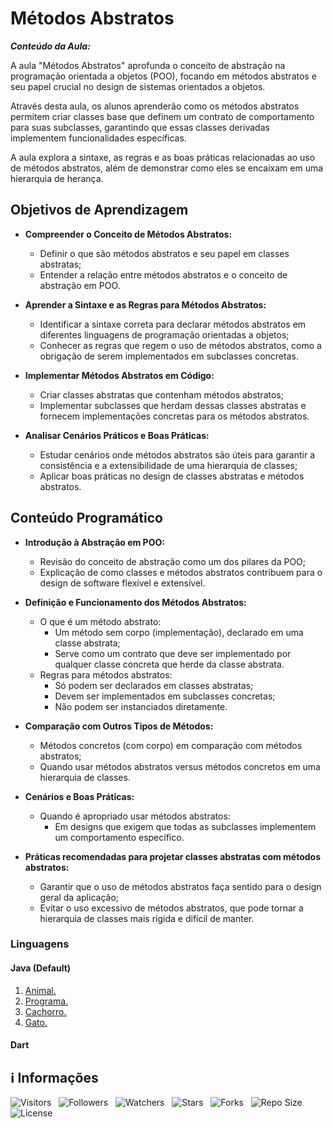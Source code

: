 <!-- Título -->
# Métodos Abstratos

***Conteúdo da Aula:***

A aula "Métodos Abstratos" aprofunda o conceito de abstração na programação orientada a objetos (POO), focando em métodos abstratos e seu papel crucial no design de sistemas orientados a objetos.

Através desta aula, os alunos aprenderão como os métodos abstratos permitem criar classes base que definem um contrato de comportamento para suas subclasses, garantindo que essas classes derivadas implementem funcionalidades específicas.

A aula explora a sintaxe, as regras e as boas práticas relacionadas ao uso de métodos abstratos, além de demonstrar como eles se encaixam em uma hierarquia de herança.

## Objetivos de Aprendizagem

* **Compreender o Conceito de Métodos Abstratos:**

  * Definir o que são métodos abstratos e seu papel em classes abstratas;
  * Entender a relação entre métodos abstratos e o conceito de abstração em POO.

* **Aprender a Sintaxe e as Regras para Métodos Abstratos:**

  * Identificar a sintaxe correta para declarar métodos abstratos em diferentes linguagens de programação orientadas a objetos;
  * Conhecer as regras que regem o uso de métodos abstratos, como a obrigação de serem implementados em subclasses concretas.

* **Implementar Métodos Abstratos em Código:**

  * Criar classes abstratas que contenham métodos abstratos;
  * Implementar subclasses que herdam dessas classes abstratas e fornecem implementações concretas para os métodos abstratos.

* **Analisar Cenários Práticos e Boas Práticas:**

  * Estudar cenários onde métodos abstratos são úteis para garantir a consistência e a extensibilidade de uma hierarquia de classes;
  * Aplicar boas práticas no design de classes abstratas e métodos abstratos.

## Conteúdo Programático

* **Introdução à Abstração em POO:**

  * Revisão do conceito de abstração como um dos pilares da POO;
  * Explicação de como classes e métodos abstratos contribuem para o design de software flexível e extensível.

* **Definição e Funcionamento dos Métodos Abstratos:**

  * O que é um método abstrato:
    * Um método sem corpo (implementação), declarado em uma classe abstrata;
    * Serve como um contrato que deve ser implementado por qualquer classe concreta que herde da classe abstrata.
  * Regras para métodos abstratos:
    * Só podem ser declarados em classes abstratas;
    * Devem ser implementados em subclasses concretas;
    * Não podem ser instanciados diretamente.

* **Comparação com Outros Tipos de Métodos:**

  * Métodos concretos (com corpo) em comparação com métodos abstratos;
  * Quando usar métodos abstratos versus métodos concretos em uma hierarquia de classes.

* **Cenários e Boas Práticas:**

  * Quando é apropriado usar métodos abstratos:
    * Em designs que exigem que todas as subclasses implementem um comportamento específico.

* **Práticas recomendadas para projetar classes abstratas com métodos abstratos:**
  * Garantir que o uso de métodos abstratos faça sentido para o design geral da aplicação;
  * Evitar o uso excessivo de métodos abstratos, que pode tornar a hierarquia de classes mais rígida e difícil de manter.

### Linguagens

#### Java (Default)

1. [Animal.](Animal.java)
2. [Programa.](Programa.java)
3. [Cachorro.](Cachorro.java)
4. [Gato.](Gato.java)

#### Dart

<!-- Informações -->
## &#8505; Informações

![Visitors](https://api.visitorbadge.io/api/visitors?path=Devsgeeknerd%2Fcla-met-abs-her-log-ori-obj-com-fun&label=Visitantes&labelColor=%23700070&labelStyle=none&countColor=%23000fff&style=plastic&color=%23ffffff "Total de Visitantes")
&nbsp;
![Followers](https://img.shields.io/github/followers/Devsgeeknerd?style=p&label=Seguidores&labelColor=800080&color=000fff "Total de Seguidores")
&nbsp;
![Watchers](https://img.shields.io/github/watchers/Devsgeeknerd/cla-met-abs-her-log-ori-obj-com-fun?style=p&label=Observadores&labelColor=800080&color=000fff "Total de Observadores")
&nbsp;
![Stars](https://img.shields.io/github/stars/Devsgeeknerd/cla-met-abs-her-log-ori-obj-com-fun?style=p&label=Estrelas&labelColor=800080&color=000fff "Total de Estrelas")
&nbsp;
![Forks](https://img.shields.io/github/forks/Devsgeeknerd/cla-met-abs-her-log-ori-obj-com-fun?style=p&label=Bifurcações&labelColor=800080&color=000fff "Total de Bifurcações")
&nbsp;
![Repo Size](https://img.shields.io/github/repo-size/Devsgeeknerd/cla-met-abs-her-log-ori-obj-com-fun?style=p&label=Tamanho&labelColor=800080&color=000fff "Tamanho do Repositório")
&nbsp;
![License](https://img.shields.io/github/license/Devsgeeknerd/cla-met-abs-her-log-ori-obj-com-fun?style=p&label=Licença&labelColor=800080&color=000fff "Licença do Repositório")
